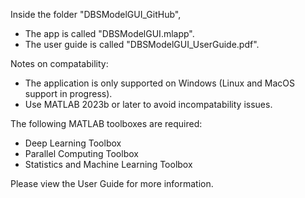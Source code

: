 Inside the folder "DBSModelGUI_GitHub",
- The app is called "DBSModelGUI.mlapp".
- The user guide is called "DBSModelGUI_UserGuide.pdf". 

Notes on compatability:
- The application is only supported on Windows (Linux and MacOS support in progress).
- Use MATLAB 2023b or later to avoid incompatability issues.

The following MATLAB toolboxes are required:
- Deep Learning Toolbox
- Parallel Computing Toolbox
- Statistics and Machine Learning Toolbox

Please view the User Guide for more information.
